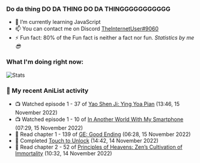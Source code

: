 ### Do da thing DO DA THING DO DA THINGGGGGGGGGGG

<!-- **TheInternetUser0/TheInternetUser0** is a ✨ _special_ ✨ repository because its `README.md` (this file) appears on your GitHub profile. -->


- 🌱 I’m currently learning JavaScript
- 📫 You can contact me on Discord [TheInternetUser#9060](https://discord.com/users/534117072796385300)
- ⚡ Fun fact: 80% of the Fun fact is neither a fact nor fun. _Statistics by me 😎_

### What I'm doing right now:
![Stats](https://discord.c99.nl/widget/theme-3/534117072796385300.png)

### 🌸 My recent AniList activity

<!-- ANILIST_ACTIVITY:start -->

-   📺 Watched episode 1 - 37 of [Yao Shen Ji: Ying Yoa Pian](https://anilist.co/anime/104959) (13:46, 15 November 2022)
-   📺 Watched episode 1 - 10 of [In Another World With My Smartphone](https://anilist.co/anime/98491) (07:29, 15 November 2022)
-   📖 Read chapter 1 - 139 of [GE: Good Ending](https://anilist.co/manga/45578) (06:28, 15 November 2022)
-   📖 Completed [Touch to Unlock](https://anilist.co/manga/121506) (14:42, 14 November 2022)
-   📖 Read chapter 2 - 52 of [Principles of Heavens: Zen’s Cultivation of Immortality](https://anilist.co/manga/101408) (10:32, 14 November 2022)

<!-- ANILIST_ACTIVITY:end -->
